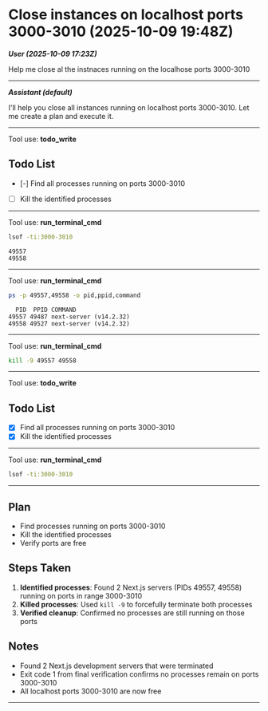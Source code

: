 <!-- Generated by SpecStory -->

<!-- cursor Session 4de23b52-baaf-44dd-aa42-429568e53bc8 (2025-10-09 19:48Z) -->

# Close instances on localhost ports 3000-3010 (2025-10-09 19:48Z)

_**User (2025-10-09 17:23Z)**_

Help me close al the instnaces running on the localhose ports 3000-3010

---

_**Assistant (default)**_

I'll help you close all instances running on localhost ports 3000-3010. Let me create a plan and execute it.


---

Tool use: **todo_write**

## Todo List

- [-] Find all processes running on ports 3000-3010
- [ ] Kill the identified processes

---

Tool use: **run_terminal_cmd**

```bash
lsof -ti:3000-3010
```

```
49557
49558

```

---

Tool use: **run_terminal_cmd**

```bash
ps -p 49557,49558 -o pid,ppid,command
```

```
  PID  PPID COMMAND
49557 49487 next-server (v14.2.32) 
49558 49527 next-server (v14.2.32) 

```

---

Tool use: **run_terminal_cmd**

```bash
kill -9 49557 49558
```

---

Tool use: **todo_write**

## Todo List

- [x] Find all processes running on ports 3000-3010
- [x] Kill the identified processes

---

Tool use: **run_terminal_cmd**

```bash
lsof -ti:3000-3010
```

---

## Plan
- Find processes running on ports 3000-3010
- Kill the identified processes
- Verify ports are free

## Steps Taken
1. **Identified processes**: Found 2 Next.js servers (PIDs 49557, 49558) running on ports in range 3000-3010
2. **Killed processes**: Used `kill -9` to forcefully terminate both processes
3. **Verified cleanup**: Confirmed no processes are still running on those ports

## Notes
- Found 2 Next.js development servers that were terminated
- Exit code 1 from final verification confirms no processes remain on ports 3000-3010
- All localhost ports 3000-3010 are now free

---

